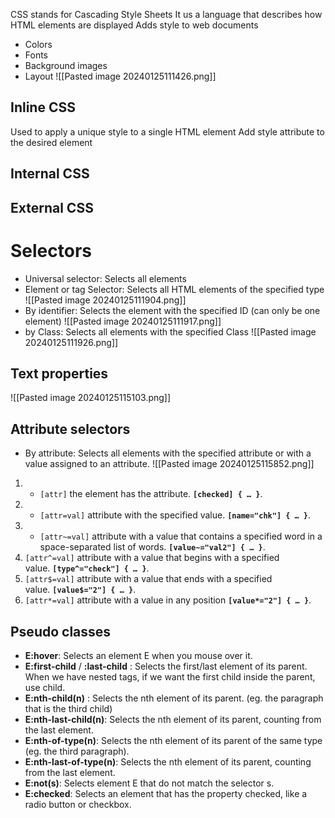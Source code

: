 CSS stands for Cascading Style Sheets
It us a language that describes how HTML elements are displayed
Adds style to web documents
- Colors
- Fonts
- Background images
- Layout
![[Pasted image 20240125111426.png]]
## Inline CSS
Used to apply a unique style to a single HTML element
Add style attribute to the desired element
## Internal CSS


## External CSS


# Selectors
- Universal selector: Selects all elements
- Element or tag Selector: Selects all HTML elements of the specified type
![[Pasted image 20240125111904.png]]
- By identifier: Selects the element with the specified ID (can only be one element)
![[Pasted image 20240125111917.png]]
- by Class: Selects all elements with the specified Class
![[Pasted image 20240125111926.png]]

## Text properties
![[Pasted image 20240125115103.png]]

## Attribute selectors
- By attribute: Selects all elements with the specified attribute or with a value assigned to an attribute.
![[Pasted image 20240125115852.png]]
1. - `[attr]` the element has the attribute. **`[checked] { … }`**.
2. - `[attr=val]` attribute with the specified value. **`[name="chk"] { … }`**.
3. - `[attr~=val]` attribute with a value that contains a specified word in a space-separated list of words. **`[value~="val2"] { … }`**. 
4. `[attr^=val]` attribute with a value that begins with a specified value. **`[type^="check"] { … }`**.
5. `[attr$=val]` attribute with a value that ends with a specified value. **`[value$="2"] { … }`**.
6. `[attr*=val]` attribute with a value in any position **`[value*="2"] { … }`**.
## Pseudo classes
- **E:hover**: Selects an element E when you mouse over it.
- **E:first-child** / **:last-child** : Selects the first/last element of its parent. When we have nested tags, if we want the first child inside the parent, use child.
- **E:nth-child(n)** : Selects the nth element of its parent. (eg. the paragraph that is the third child)
- **E:nth-last-child(n)**: Selects the nth element of its parent, counting from the last element.
- **E:nth-of-type(n)**: Selects the nth element of its parent of the same type (eg. the third paragraph).
- **E:nth-last-of-type(n)**: Selects the nth element of its parent, counting from the last element.
- **E:not(s)**: Selects element E that do not match the selector s.
- **E:checked**: Selects an element that has the property checked, like a radio button or checkbox.